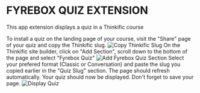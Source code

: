 # FYREBOX QUIZ EXTENSION

This app extension displays a quiz in a Thinkific course

To install a quiz on the landing page of your course, visit the "Share" page of your quiz and copy the Thinkific slug.
![Copy Thinkific Slug](https://assets.fyrebox.com/image/upload/v1670312953/integrations/CopySlug.jpg)
On the Thinkific site builder, click on "Add Section", scroll down to the bottom of the page and select "Fyrebox Quiz"
![Add Fyrebox Quiz Section](https://assets.fyrebox.com/image/upload/v1670312953/integrations/ThemeExtension.jpg)
Select your prefered format (Classic or Conversation) and paste the slug you copied earlier in the "Quiz Slug" section. The page should refresh automatically. Your quiz should now be displayed. Don't forget to save your page.
![Display Quiz](https://assets.fyrebox.com/image/upload/v1670312954/integrations/ThinkifixQuizPreview.jpg)
